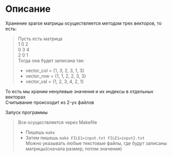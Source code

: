 # Описание

Хранение sparse матрицы осуществляется методом трех векторов, то есть: 
> Пусть есть матрица \
> 1 0 2 \
> 0 3 4 \
> 2 0 1 \
> Тогда она будет записана так: 
>- vector_col = {1, 3, 2, 3, 1, 3}
>- vector_row = {1, 1, 2, 2, 3, 3}
>- vector_val = {1, 2, 3, 4, 2, 1}

То есть мы храним ненулевые значения и их индексы в отдельных векторах \
Считывание происходит из 2-ух файлов 

Запуск программы 
> Все осуществляется через Makefile
>- Пишешь `make`
>- Затем пишешь `make FILE1=input.txt FILE1=input2.txt` \
> Можно указывать любые текстовые файлы, где будут записаны матрицы(сначала размер, потом значения)